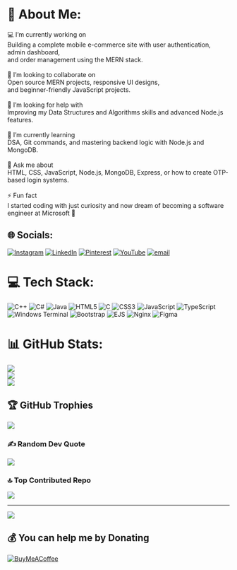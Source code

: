 # 💫 About Me:
💻 I’m currently working on<br>Building a complete mobile e-commerce site with user authentication, <br>admin dashboard, <br>and order management using the MERN stack.<br><br>🤝 I’m looking to collaborate on<br>Open source MERN projects, responsive UI designs, <br>and beginner-friendly JavaScript projects.<br><br>🤔 I’m looking for help with<br>Improving my Data Structures and Algorithms skills and advanced Node.js features.<br><br>🌱 I’m currently learning<br>DSA, Git commands, and mastering backend logic with Node.js and MongoDB.<br><br>💬 Ask me about<br>HTML, CSS, JavaScript, Node.js, MongoDB, Express, or how to create OTP-based login systems.<br><br>⚡ Fun fact<br>I started coding with just curiosity and now dream of becoming a software engineer at Microsoft 🚀


## 🌐 Socials:
[![Instagram](https://img.shields.io/badge/Instagram-%23E4405F.svg?logo=Instagram&logoColor=white)](https://instagram.com/https://www.instagram.com/sidhiquee/?igsh=Zm04cG5qcWt4NG9l&utm_source=qr#) [![LinkedIn](https://img.shields.io/badge/LinkedIn-%230077B5.svg?logo=linkedin&logoColor=white)](https://linkedin.com/in/https://www.linkedin.com/in/sidhiee/) [![Pinterest](https://img.shields.io/badge/Pinterest-%23E60023.svg?logo=Pinterest&logoColor=white)](https://pinterest.com/https://www.pinterest.com/xidhique/) [![YouTube](https://img.shields.io/badge/YouTube-%23FF0000.svg?logo=YouTube&logoColor=white)](https://youtube.com/@https://www.youtube.com/@sidhiQuee) [![email](https://img.shields.io/badge/Email-D14836?logo=gmail&logoColor=white)](mailto:xidhique@gmail.com) 

# 💻 Tech Stack:
![C++](https://img.shields.io/badge/c++-%2300599C.svg?style=for-the-badge&logo=c%2B%2B&logoColor=white) ![C#](https://img.shields.io/badge/c%23-%23239120.svg?style=for-the-badge&logo=csharp&logoColor=white) ![Java](https://img.shields.io/badge/java-%23ED8B00.svg?style=for-the-badge&logo=openjdk&logoColor=white) ![HTML5](https://img.shields.io/badge/html5-%23E34F26.svg?style=for-the-badge&logo=html5&logoColor=white) ![C](https://img.shields.io/badge/c-%2300599C.svg?style=for-the-badge&logo=c&logoColor=white) ![CSS3](https://img.shields.io/badge/css3-%231572B6.svg?style=for-the-badge&logo=css3&logoColor=white) ![JavaScript](https://img.shields.io/badge/javascript-%23323330.svg?style=for-the-badge&logo=javascript&logoColor=%23F7DF1E) ![TypeScript](https://img.shields.io/badge/typescript-%23007ACC.svg?style=for-the-badge&logo=typescript&logoColor=white) ![Windows Terminal](https://img.shields.io/badge/Windows%20Terminal-%234D4D4D.svg?style=for-the-badge&logo=windows-terminal&logoColor=white) ![Bootstrap](https://img.shields.io/badge/bootstrap-%238511FA.svg?style=for-the-badge&logo=bootstrap&logoColor=white) ![EJS](https://img.shields.io/badge/ejs-%23B4CA65.svg?style=for-the-badge&logo=ejs&logoColor=black) ![Nginx](https://img.shields.io/badge/nginx-%23009639.svg?style=for-the-badge&logo=nginx&logoColor=white) ![Figma](https://img.shields.io/badge/figma-%23F24E1E.svg?style=for-the-badge&logo=figma&logoColor=white)
# 📊 GitHub Stats:
![](https://github-readme-stats.vercel.app/api?username=sideque&theme=dark&hide_border=false&include_all_commits=false&count_private=false)<br/>
![](https://nirzak-streak-stats.vercel.app/?user=sideque&theme=dark&hide_border=false)<br/>
![](https://github-readme-stats.vercel.app/api/top-langs/?username=sideque&theme=dark&hide_border=false&include_all_commits=false&count_private=false&layout=compact)

## 🏆 GitHub Trophies
![](https://github-profile-trophy.vercel.app/?username=sideque&theme=radical&no-frame=false&no-bg=true&margin-w=4)

### ✍️ Random Dev Quote
![](https://quotes-github-readme.vercel.app/api?type=horizontal&theme=radical)

### 🔝 Top Contributed Repo
![](https://github-contributor-stats.vercel.app/api?username=sideque&limit=5&theme=dark&combine_all_yearly_contributions=true)

---
[![](https://visitcount.itsvg.in/api?id=sideque&icon=0&color=0)](https://visitcount.itsvg.in)

  ## 💰 You can help me by Donating
  [![BuyMeACoffee](https://img.shields.io/badge/Buy%20Me%20a%20Coffee-ffdd00?style=for-the-badge&logo=buy-me-a-coffee&logoColor=black)](https://buymeacoffee.com/https://coff.ee/sidhique) 

  
<!-- Proudly created with GPRM ( https://gprm.itsvg.in ) -->

